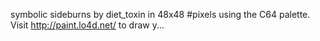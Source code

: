 symbolic sideburns by diet_toxin in 48x48 #pixels using the C64 palette. Visit http://paint.lo4d.net/ to draw y... 